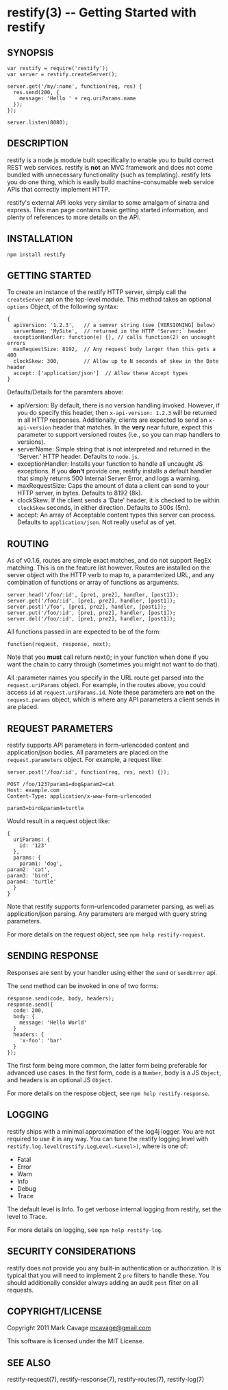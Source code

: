 restify(3) -- Getting Started with restify
==========================================

## SYNOPSIS

    var restify = require('restify');
    var server = restify.createServer();

    server.get('/my/:name', function(req, res) {
      res.send(200, {
        message: 'Hello ' + req.uriParams.name
      });
    });

    server.listen(8080);

## DESCRIPTION

restify is a node.js module built specifically to enable you to build correct
REST web services.  restify is **not** an MVC framework and  does not come
bundled with unnecessary functionality (such as templating).  restify lets you
do one thing, which is easily build machine-consumable web service APIs that
correctly implement HTTP.

restify's external API looks very similar to some amalgam of sinatra and
express.  This man page contains basic getting started information, and plenty
of references to more details on the API.

## INSTALLATION

    npm install restify

## GETTING STARTED

To create an instance of the restify HTTP server, simply call the `createServer`
api on the top-level module.  This method takes an optional `options` Object, of
the following syntax:

    {
      apiVersion: '1.2.3',   // a semver string (see [VERSIONING] below)
      serverName: 'MySite',  // returned in the HTTP 'Server:` header
      exceptionHandler: function(e) {}, // calls function(2) on uncaught errors
      maxRequestSize: 8192,  // Any request body larger than this gets a 400
      clockSkew: 300,        // Allow up to N seconds of skew in the Date header
      accept: ['application/json']  // Allow these Accept types
    }

Defaults/Details for the paramters above:

* apiVersion:
  By default, there is no version handling invoked.  However, if you do specify
  this header, then `x-api-version: 1.2.3` will be returned in all HTTP
  responses.  Additionally, clients are expected to send an `x-api-version`
  header that matches.  In the **very** near future, expect this parameter to
  support versioned routes (i.e., so you can map handlers to versions).
* serverName:
  Simple string that is not interpreted and returned in the 'Server:' HTTP
  header.  Defaults to `node.js`.
* exceptionHandler:
  Installs your function to handle all uncaught JS exceptions.  If you **don't**
  provide one, restify installs a default handler that simply returns 500
  Internal Server Error, and logs a warning.
* maxRequestSize:
  Caps the amount of data a client can send to your HTTP server, in bytes.
  Defaults to 8192 (8k).
* clockSkew:
  If the client sends a 'Date' header, it is checked to be within `clockSkew`
  seconds, in either direction. Defaults to 300s (5m).
* accept:
  An array of Acceptable content types this server can process. Defaults to
  `application/json`.  Not really useful as of yet.

## ROUTING

As of v0.1.6, routes are simple exact matches, and do not support RegEx
matching.  This is on the feature list however.  Routes are installed on the
server object with the HTTP verb to map to, a paramterized URL, and any
combination of functions or array of functions as arguments.

    server.head('/foo/:id', [pre1, pre2], handler, [post1]);
    server.get('/foo/:id', [pre1, pre2], handler, [post1]);
    server.post('/foo', [pre1, pre2], handler, [post1]);
    server.put('/foo/:id', [pre1, pre2], handler, [post1]);
    server.del('/foo/:id', [pre1, pre2], handler, [post1]);

All functions passed in are expected to be of the form:

    function(request, response, next);

Note that you **must** call return next(); in your function when done if you
want the chain to carry through (sometimes you might not want to do that).

All :parameter names you specify in the URL route get parsed into the
`request.uriParams` object.  For example, in the routes above, you could access
`id` at `request.uriParams.id`.  Note these parameters are **not** on the
`request.params` object, which is where any API parameters a client sends in are
placed.

## REQUEST PARAMETERS

restify supports API parameters in form-urlencoded content and application/json
bodies.  All parameters are placed on the `request.parameters` object.  For
example, a request like:

    server.post('/foo/:id', function(req, res, next) {});

    POST /foo/123?param1=dog&param2=cat
    Host: example.com
    Content-Type: application/x-www-form-urlencoded

    param3=bird&param4=turtle

Would result in a request object like:

    {
      uriParams: {
        id: '123'
      },
      params: {
        param1: 'dog',
	param2: 'cat',
	param3: 'bird',
	param4: 'turtle'
      }
    }

Note that restify supports form-urlencoded parameter parsing, as well as
application/json parsing.  Any parameters are merged with query string
parameters.

For more details on the request object, see `npm help restify-request`.

## SENDING RESPONSE

Responses are sent by your handler using either the `send` or `sendError`
api.

The `send` method can be invoked in one of two forms:

    response.send(code, body, headers);
    response.send({
      code: 200,
      body: {
        message: 'Hello World'
      }
      headers: {
        'x-foo': 'bar'
      }
    });

The first form being more common, the latter form being preferable for
advanced use cases.  In the first form, code is a `Number`, body is
a JS `Object`, and headers is an optional JS `Object`.

For more details on the respose object, see `npm help restify-response`.

## LOGGING

restify ships with a minimal approximation of the log4j logger.  You are
not required to use it in any way.  You can tune the restify logging level
with `restify.log.level(restify.LogLevel.<Level>)`, where <Level> is one
of:

* Fatal
* Error
* Warn
* Info
* Debug
* Trace

The default level is Info.  To get verbose internal logging from restify, set
the level to Trace.

For more details on logging, see `npm help restify-log`.

## SECURITY CONSIDERATIONS

restify does not provide you any built-in authentication or authorization.  It
is typical that you will need to implement 2 `pre` filters to handle these.
You should additionally consider always adding an audit `post` filter on all
requests.

## COPYRIGHT/LICENSE

Copyright 2011 Mark Cavage <mcavage@gmail.com>

This software is licensed under the MIT License.

## SEE ALSO

restify-request(7), restify-response(7), restify-routes(7), restify-log(7)

